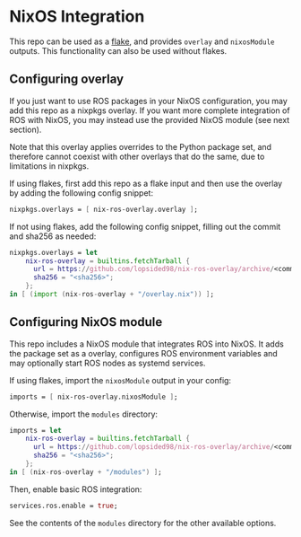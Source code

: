 # NixOS Integration

This repo can be used as a [flake](https://nixos.wiki/wiki/Flakes), and provides `overlay` and `nixosModule` outputs. This functionality can also be used without flakes.

## Configuring overlay

If you just want to use ROS packages in your NixOS configuration, you may add this repo as a nixpkgs overlay. If you want more complete integration of ROS with NixOS, you may instead use the provided NixOS module (see next section).

Note that this overlay applies overrides to the Python package set, and therefore cannot coexist with other overlays that do the same, due to limitations in nixpkgs.

If using flakes, first add this repo as a flake input and then use the overlay by adding the following config snippet:
```nix
nixpkgs.overlays = [ nix-ros-overlay.overlay ];
```

If not using flakes, add the following config snippet, filling out the commit and sha256 as needed:
```nix
nixpkgs.overlays = let
    nix-ros-overlay = builtins.fetchTarball {
      url = https://github.com/lopsided98/nix-ros-overlay/archive/<commit>.tar.gz;
      sha256 = "<sha256>";
    };
in [ (import (nix-ros-overlay + "/overlay.nix")) ];
```

## Configuring NixOS module

This repo includes a NixOS module that integrates ROS into NixOS. It adds the package set as a overlay, configures ROS environment variables and may optionally start ROS nodes as systemd services.

If using flakes, import the `nixosModule` output in your config:
```nix
imports = [ nix-ros-overlay.nixosModule ];
```

Otherwise, import the `modules` directory:
```nix
imports = let
    nix-ros-overlay = builtins.fetchTarball {
      url = https://github.com/lopsided98/nix-ros-overlay/archive/<commit>.tar.gz;
      sha256 = "<sha256>";
    };
in [ (nix-ros-overlay + "/modules") ];
```

Then, enable basic ROS integration:
```nix
services.ros.enable = true;
```

See the contents of the `modules` directory for the other available options.